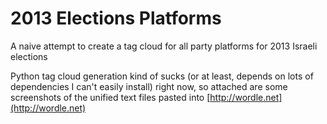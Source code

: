 # 2013 Elections Platforms

A naive attempt to create a tag cloud for all party platforms for 2013 Israeli elections

Python tag cloud generation kind of sucks (or at least, depends on lots of dependencies I can't easily install) right now, so attached are some screenshots of the unified text files pasted into [http://wordle.net](http://wordle.net)